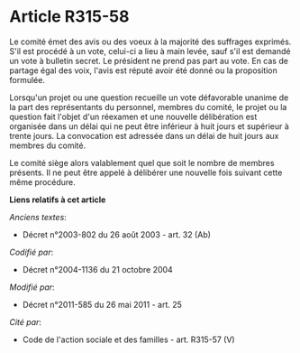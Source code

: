 # Article R315-58

Le comité émet des avis ou des voeux à la majorité des suffrages exprimés. S'il est procédé à un vote, celui-ci a lieu à main
levée, sauf s'il est demandé un vote à bulletin secret. Le président ne prend pas part au vote. En cas de partage égal des
voix, l'avis est réputé avoir été donné ou la proposition formulée.

Lorsqu'un projet ou une question recueille un vote défavorable unanime de la part des représentants du personnel, membres du
comité, le projet ou la question fait l'objet d'un réexamen et une nouvelle délibération est organisée dans un délai qui ne
peut être inférieur à huit jours et supérieur à trente jours. La convocation est adressée dans un délai de huit jours aux
membres du comité. 

Le comité siège alors valablement quel que soit le nombre de membres présents. Il ne peut être appelé à délibérer une
nouvelle fois suivant cette même procédure.

**Liens relatifs à cet article**

_Anciens textes_:

  - Décret n°2003-802 du 26 août 2003 - art. 32 (Ab)

_Codifié par_:

  - Décret n°2004-1136 du 21 octobre 2004

_Modifié par_:

  - Décret n°2011-585 du 26 mai 2011 - art. 25

_Cité par_:

  - Code de l'action sociale et des familles - art. R315-57 (V)
